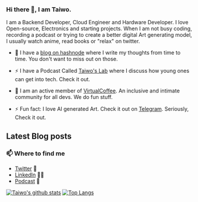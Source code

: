 ### Hi there 👋, I am Taiwo.
I am a Backend Developer, Cloud Engineer and Hardware Developer. I love Open-source, Electronics and starting projects. When I am not busy coding, recording a podcast or trying to create a better digital Art generating model, I usually watch anime, read books or "relax" on twitter.


- 🔭 I have a [blog on hashnode](https://taiwodevlab.hashnode.dev/) where I write my thoughts from time to time. You don't want to miss out on those.

- ⚡ I have a Podcast Called [Taiwo's Lab](https://podcasts.google.com/feed/aHR0cHM6Ly9hbmNob3IuZm0vcy8yYjRkNDkzNC9wb2RjYXN0L3Jzcw==) where I discuss how young ones can get into tech. Check it out.

- 🔭 I am an active member of [VirtualCoffee](https://virtualcoffee.io/). An inclusive and intimate community for all devs. We do fun stuff.
 
- ⚡ Fun fact: I love AI generated Art. Check it out on [Telegram](https://t.me/AiPaint_bot). Seriously, Check it out.

## Latest Blog posts
<!-- BLOG-POST-LIST:START -->
<!-- BLOG-POST-LIST:END -->

### 📫 Where to find me
- [Twitter](https://twitter.com/TaiwoHY) 🐤
- [LinkedIn](https://www.linkedin.com/in/yusuf-hassan/) 👨💼
- [Podcast](https://podcasts.google.com/feed/aHR0cHM6Ly9hbmNob3IuZm0vcy8yYjRkNDkzNC9wb2RjYXN0L3Jzcw==) 💌

[![Taiwo's github stats](https://github-readme-stats.vercel.app/api?username=teezzan&theme=radical)](https://github.com/anuraghazra/github-readme-stats)
[![Top Langs](https://github-readme-stats.vercel.app/api/top-langs/?username=anuraghazra&layout=compact&theme=radical)](https://github.com/anuraghazra/github-readme-stats)




